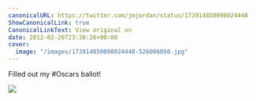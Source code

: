 ```yaml
---
canonicalURL: https://twitter.com/jmjordan/status/173914850098024448
ShowCanonicalLink: true
CanonicalLinkText: View original on
date: 2012-02-26T23:38:26+00:00
cover:
  image: "/images/173914850098024448-526006050.jpg"
---
```

Filled out my #Oscars ballot!

![](/images/173914850098024448-526006050.jpg)